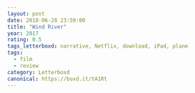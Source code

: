 ```yaml
---
layout: post 
date: 2018-06-28 23:59:00
title: "Wind River"
year: 2017
rating: 0.5
tags_letterboxd: narrative, Netflix, download, iPad, plane
tags:
  - film
  - review
category: Letterboxd
canonical: https://boxd.it/tA1Rt
---
```

